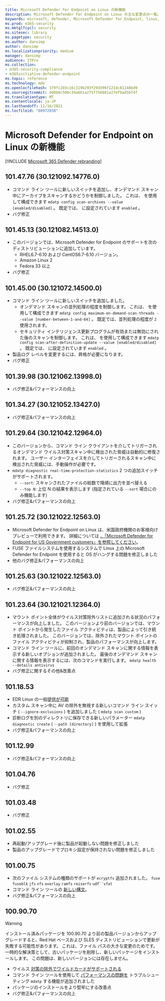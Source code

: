 ```yaml
---
title: Microsoft Defender for Endpoint on Linux の新機能
description: Microsoft Defender for Endpoint on Linux の主な変更点の一覧。
keywords: microsoft, defender, Microsoft Defender for Endpoint, linux, whatsnew, release
ms.prod: m365-security
ms.mktglfcycl: security
ms.sitesec: library
ms.pagetype: security
ms.author: dansimp
author: dansimp
ms.localizationpriority: medium
manager: dansimp
audience: ITPro
ms.collection:
- m365-security-compliance
- m365initiative-defender-endpoint
ms.topic: reference
ms.technology: mde
ms.openlocfilehash: 379fc203c16c319b293f29d396f121dc81148bd9
ms.sourcegitcommit: d40b8c506c34a661a275f756081a27ef9ad5bf4f
ms.translationtype: MT
ms.contentlocale: ja-JP
ms.lasthandoff: 11/16/2021
ms.locfileid: "60972038"
---
```

# <a name="whats-new-in-microsoft-defender-for-endpoint-on-linux"></a>Microsoft Defender for Endpoint on Linux の新機能

[!INCLUDE [Microsoft 365 Defender rebranding](../../includes/microsoft-defender.md)]

## <a name="1014776-30121092147760"></a>101.47.76 (30.121092.14776.0)

- コマンド ライン ツールに新しいスイッチを追加し、オンデマンド スキャン中にアーカイブをスキャンするかどうかを制御しました。 これは、 を使用して構成できます `mdatp config scan-archives --value [enabled/disabled]` 。 既定では、 に設定されています `enabled` 。
- バグ修正

## <a name="1014513-30121082145130"></a>101.45.13 (30.121082.14513.0)

- このバージョンでは、Microsoft Defender for Endpoint のサポートを次のディストリビューションに追加しています。 
  - RHEL6.7-6.10 および CentOS6.7-6.10 バージョン。
  - Amazon Linux 2
  - Fedora 33 以上
- バグ修正


## <a name="1014500-30121072145000"></a>101.45.00 (30.121072.14500.0)

- コマンド ライン ツールに新しいスイッチを追加しました。
  - オンデマンド スキャンの並列処理の程度を制御します。 これは、 を使用して構成できます `mdatp config maximum-on-demand-scan-threads --value [number-between-1-and-64]` 。 既定では、並列処理の程度が `2` 使用されます。
  - セキュリティ インテリジェンス更新プログラムが有効または無効にされた後のスキャンを制御します。 これは、 を使用して構成できます `mdatp config scan-after-definition-update --value [enabled/disabled]` 。 既定では、 に設定されています `enabled` 。
- 製品ログ レベルを変更するには、昇格が必要になります。
- バグ修正

## <a name="1013998-30121062139980"></a>101.39.98 (30.121062.13998.0)

- バグ修正&パフォーマンスの向上

## <a name="1013427-30121052134270"></a>101.34.27 (30.121052.13427.0)

- バグ修正&パフォーマンスの向上

## <a name="1012964-30121042129640"></a>101.29.64 (30.121042.12964.0)

- このバージョンから、コマンド ライン クライアントを介してトリガーされるオンデマンド ウイルス対策スキャン中に検出された脅威は自動的に修復されます。 ユーザー インターフェイスを介してトリガーされるスキャン中に検出された脅威には、手動操作が必要です。
- `mdatp diagnostic real-time-protection-statistics` 2 つの追加スイッチがサポートされます。
  - `--sort`: スキャンされたファイルの総数で降順に出力を並べ替える
  - `--top N`: 上位 N の結果を表示します (指定されている `--sort` 場合にのみ機能します)
- バグ修正&パフォーマンスの向上

## <a name="1012572-30121022125630"></a>101.25.72 (30.121022.12563.0)

- Microsoft Defender for Endpoint on Linux は、米国政府機関のお客様向けプレビューで利用できます。 詳細については [、「Microsoft Defender for Endpoint for US Government customers」を参照してください](gov.md)。
- FUSE ファイルシステムを使用するシステムで Linux 上の Microsoft Defender for Endpoint を使用すると OS がハングする問題を修正しました
- 他のバグ修正&パフォーマンスの向上

## <a name="1012563-30121022125630"></a>101.25.63 (30.121022.12563.0)

- バグ修正&パフォーマンスの向上

## <a name="1012364-30121021123640"></a>101.23.64 (30.121021.12364.0)

- マウント ポイント全体がウイルス対策除外リストに追加される状況のパフォーマンスが向上しました。 このバージョンより前のバージョンでは、マウント ポイントから発生したファイル アクティビティは、製品によって引き続き処理されました。 このバージョンでは、除外されたマウント ポイントのファイル アクティビティが抑制され、製品のパフォーマンスが向上します。
- コマンド ライン ツールに、前回のオンデマンド スキャンに関する情報を表示する新しいオプションが追加されました。 最後のオンデマンド スキャンに関する情報を表示するには、次のコマンドを実行します。 `mdatp health --details antivirus`
- バグ修正に関するその他&改善点

## <a name="1011853"></a>101.18.53

- EDR Linux の一般[提供が可能](https://techcommunity.microsoft.com/t5/microsoft-defender-for-endpoint/edr-for-linux-is-now-is-generally-available/ba-p/2048539)
- カスタム スキャン中に AV の除外を無視する新しいコマンド ライン スイッチ ( `--ignore-exclusions` ) を追加しました ( `mdatp scan custom` )
- 診断ログを別のディレクトリに保存できる新しいパラメーター `mdatp diagnostic create` ( `--path [directory]` ) を使用して拡張
- バグ修正&パフォーマンスの向上

## <a name="1011299"></a>101.12.99

- バグ修正&パフォーマンスの向上

## <a name="1010476"></a>101.04.76

- バグ修正

## <a name="1010348"></a>101.03.48

- バグ修正

## <a name="1010255"></a>101.02.55

- 再起動/アップグレード後に製品が起動しない問題を修正しました
- 製品のアップグレードでプロキシ設定が保持されない問題を修正しました

## <a name="1010075"></a>101.00.75

- 次のファイル システムの種類のサポートが `ecryptfs` 追加されました。 `fuse` `fuseblk` `jfs` `nfs` `overlay` `ramfs` `reiserfs` `udf``vfat`
- コマンド ライン ツールの [新しい構文](linux-resources.md#configure-from-the-command-line)。
- バグ修正&パフォーマンスの向上

## <a name="1009070"></a>100.90.70

> [!WARNING]
> インストール済みパッケージを 100.90.70 より前の製品バージョンからアップグレードすると、Red Hat ベースおよび SLES ディストリビューションで更新が失敗する可能性があります。 これは、ファイル パスの大きな変更のためです。 一時的な解決策として、古いパッケージを削除し、新しいパッケージをインストールします。 この問題は、新しいバージョンには存在しません。

- ウイルス [対策の除外でワイルドカードがサポートされる](linux-exclusions.md#supported-exclusion-types)
- コマンド ライン ツールを使用して [パフォーマンスの問題を](linux-support-perf.md) トラブルシューティング `mdatp` する機能が追加されました
- パッケージのインストールをより堅牢にする改善点
- バグ修正&パフォーマンスの向上
